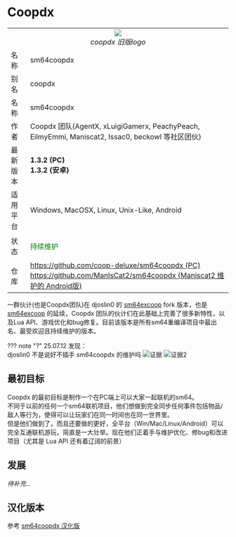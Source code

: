 # Coopdx
<table>
  <tr>
    <td colspan="2"><center><img src="../../img/coopdxlogo.png"/><br><i>coopdx 旧版logo</i></center></td>
  </tr>
  <tr>
    <td>名称</td>
    <td>sm64coopdx</td>
  </tr>
  <tr>
    <td>别名</td>
    <td>coopdx</td>
  </tr>
  <tr>
    <td>名称</td>
    <td>sm64coopdx</td>
  </tr>
  <tr>
    <td>作者</td>
    <td>Coopdx 团队(AgentX, xLuigiGamerx, PeachyPeach, EilmyEmmi, Maniscat2, Issac0, beckowl 等社区团伙)</td>
  </tr>
  <tr>
    <td>最新版本</td>
    <td><b>1.3.2 (PC)<br>1.3.2 (安卓)</b></td>
  </tr>
  <tr>
    <td>适用平台</td>
    <td>Windows, MacOSX, Linux, Unix-Like, Android</td>
  </tr>
  <tr>
    <td>状态</td>
    <td><p style="color: green;">持续维护</p></td>
  </tr>
  <tr>
    <td>仓库</td>
    <td><a href="https://github.com/coop-deluxe/sm64coopdx">https://github.com/coop-deluxe/sm64coopdx (PC)</a><br><a href="https://github.com/ManIsCat2/sm64coopdx">https://github.com/ManIsCat2/sm64coopdx (Maniscat2 维护的 Android版)</a></td>
  </tr>
</table>

一群伙计(也是Coopdx团队)在 djoslin0 的 [sm64excoop](./ex.md) fork 版本，也是 [sm64excoop](./ex.md) 的延续，Coopdx 团队的伙计们在此基础上完善了很多新特性，以及Lua API、游戏优化和bug修复。目前该版本是所有sm64重编译项目中最出名、最受欢迎且持续维护的版本。

??? note "?"
    25.07.12 发现：  
    djoslin0 不是说好不插手 sm64coopdx 的维护吗
    ![证据](../../img/ss/djoslin0.jpg)
    ![证据2](../../img/ss/djoslin1.jpg)

## 最初目标
Coopdx 的最初目标是制作一个在PC端上可以大家一起联机的sm64。  
不同于以前的任何一个sm64联机项目，他们想做到完全同步任何事件包括物品/敌人等行为，使得可以让玩家们在同一时间也在同一世界里。  
但是他们做到了，而且还要做的更好，全平台（Win/Mac/Linux/Android）可以完全互通联机游玩，简直是一大壮举。现在他们正着手与维护优化、修bug和改进项目（尤其是 Lua API 还有着辽阔的前景）
## 发展
*待补充...*
## 汉化版本
参考 [sm64coopdx 汉化版](./cndx.md)